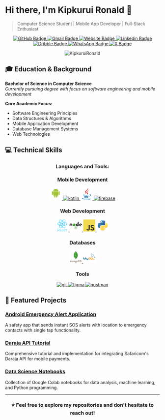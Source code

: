 # Hi there, I'm Kipkurui Ronald 👋

> Computer Science Student | Mobile App Developer | Full-Stack Enthusiast

<div align="center">
  
<a href="https://github.com/KipkuruiRonald" title="Exploring the world of code, one commit at a time! 🚀" target="_blank">
  <img src="https://img.shields.io/badge/-@KipkuruiRonald-%23181717?style=flat&logo=github" alt="GitHub Badge">
</a>
<a href="mailto:ronaldkipkiruibii819@gmail.com" target="_blank">
  <img src="https://img.shields.io/badge/-ronaldkipkiruibii819@gmail.com-c14438?style=flat&logo=Gmail&logoColor=white&link=mailto:ronaldkipkiruibii819@gmail.com" alt="Gmail Badge">
</a>
<a href="https://myportfolio-aldgg3i4z-kipkiruiclouds-projects.vercel.app" target="new">
  <img src="https://img.shields.io/website?color=0ab9e6&style=flat&logo=Internet&up_message=Portfolio&url=https://myportfolio-aldgg3i4z-kipkiruiclouds-projects.vercel.app" alt="Website Badge">
</a>
<a href="https://www.linkedin.com/in/ronald-bii" target="_blank">
  <img src="https://img.shields.io/badge/-@ronald--bii-blue?style=flat&logo=Linkedin&logoColor=white&link=https://www.linkedin.com/in/ronald-bii" alt="Linkedin Badge">
</a>
<a href="https://dribbble.com/kipkuruironald" target="_blank">
  <img src="https://img.shields.io/badge/-kipkuruironald-E64785?style=flat&logo=dribbble&logoColor=white&link=https://dribbble.com/kipkuruironald" alt="Dribble Badge">
</a>
<a href="https://wa.me/254799333014" target="_blank">
  <img src="https://img.shields.io/badge/-WhatsApp-25D366?style=flat&logo=whatsapp&logoColor=white&link=https://wa.me/254799333014" alt="WhatsApp Badge">
</a>
<a href="https://x.com/bii_ronnie" target="_blank">
  <img src="https://img.shields.io/badge/-@bii_ronnie-1DA1F2?style=flat&logo=x&logoColor=white&link=https://x.com/bii_ronnie" alt="X Badge">
</a>

</div>

<p align="center"> <img src="https://komarev.com/ghpvc/?username=KipkuruiRonald&label=Profile%20views&color=0e75b6&style=flat" alt="KipkuruiRonald" /> </p>

## 🎓 Education & Background

**Bachelor of Science in Computer Science**  
*Currently pursuing degree with focus on software engineering and mobile development*

**Core Academic Focus:**
- Software Engineering Principles
- Data Structures & Algorithms
- Mobile Application Development
- Database Management Systems
- Web Technologies

## 💻 Technical Skills

<h3 align="center">Languages and Tools:</h3>

<div align="center">

### Mobile Development
<p>
  <a href="https://developer.android.com" target="_blank" rel="noreferrer">
    <img src="https://raw.githubusercontent.com/devicons/devicon/master/icons/android/android-original-wordmark.svg" alt="android" width="40" height="40"/>
  </a>
  <a href="https://kotlinlang.org" target="_blank" rel="noreferrer">
    <img src="https://www.vectorlogo.zone/logos/kotlinlang/kotlinlang-icon.svg" alt="kotlin" width="40" height="40"/>
  </a>
  <a href="https://www.java.com" target="_blank" rel="noreferrer">
    <img src="https://raw.githubusercontent.com/devicons/devicon/master/icons/java/java-original.svg" alt="java" width="40" height="40"/>
  </a>
  <a href="https://firebase.google.com/" target="_blank" rel="noreferrer">
    <img src="https://www.vectorlogo.zone/logos/firebase/firebase-icon.svg" alt="firebase" width="40" height="40"/>
  </a>
</p>

### Web Development
<p>
  <a href="https://reactjs.org/" target="_blank" rel="noreferrer">
    <img src="https://raw.githubusercontent.com/devicons/devicon/master/icons/react/react-original-wordmark.svg" alt="react" width="40" height="40"/>
  </a>
  <a href="https://nodejs.org" target="_blank" rel="noreferrer">
    <img src="https://raw.githubusercontent.com/devicons/devicon/master/icons/nodejs/nodejs-original-wordmark.svg" alt="nodejs" width="40" height="40"/>
  </a>
  <a href="https://developer.mozilla.org/en-US/docs/Web/JavaScript" target="_blank" rel="noreferrer">
    <img src="https://raw.githubusercontent.com/devicons/devicon/master/icons/javascript/javascript-original.svg" alt="javascript" width="40" height="40"/>
  </a>
  <a href="https://www.python.org" target="_blank" rel="noreferrer">
    <img src="https://raw.githubusercontent.com/devicons/devicon/master/icons/python/python-original.svg" alt="python" width="40" height="40"/>
  </a>
</p>

</div>

<div align="center">

### Databases
<p>
  <a href="https://www.mongodb.com/" target="_blank" rel="noreferrer">
    <img src="https://raw.githubusercontent.com/devicons/devicon/master/icons/mongodb/mongodb-original-wordmark.svg" alt="mongodb" width="40" height="40"/>
  </a>
  <a href="https://www.mysql.com/" target="_blank" rel="noreferrer">
    <img src="https://raw.githubusercontent.com/devicons/devicon/master/icons/mysql/mysql-original-wordmark.svg" alt="mysql" width="40" height="40"/>
  </a>
</p>

### Tools
<p>
  <a href="https://git-scm.com/" target="_blank" rel="noreferrer">
    <img src="https://www.vectorlogo.zone/logos/git-scm/git-scm-icon.svg" alt="git" width="40" height="40"/>
  </a>
  <a href="https://www.figma.com/" target="_blank" rel="noreferrer">
    <img src="https://www.vectorlogo.zone/logos/figma/figma-icon.svg" alt="figma" width="40" height="40"/>
  </a>
  <a href="https://postman.com" target="_blank" rel="noreferrer">
    <img src="https://www.vectorlogo.zone/logos/getpostman/getpostman-icon.svg" alt="postman" width="40" height="40"/>
  </a>
</p>

</div>

## 🚀 Featured Projects

### [Android Emergency Alert Application](https://github.com/KipkuruiRonald/alertify)
A safety app that sends instant SOS alerts with location to emergency contacts with single tap functionality.

### [Daraja API Tutorial](https://github.com/KipkuruiRonald/daraja-api)
Comprehensive tutorial and implementation for integrating Safaricom's Daraja API for mobile payments.

### [Data Science Notebooks](https://github.com/KipkuruiRonald/data-science)
Collection of Google Colab notebooks for data analysis, machine learning, and Python programming.

---

<div align="center">

### ⭐ Feel free to explore my repositories and don't hesitate to reach out!

</div>